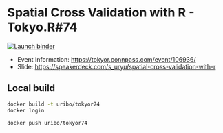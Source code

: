 Spatial Cross Validation with R - Tokyo.R#74
=====================

[![Launch binder](https://mybinder.org/badge_logo.svg)](https://mybinder.org/v2/gh/uribo/talk_181110_tokyor74/master?urlpath=rstudio)

- Event Information: https://tokyor.connpass.com/event/106936/
- Slide: https://speakerdeck.com/s_uryu/spatial-cross-validation-with-r

## Local build

```bash
docker build -t uribo/tokyor74
docker login

docker push uribo/tokyor74
```

